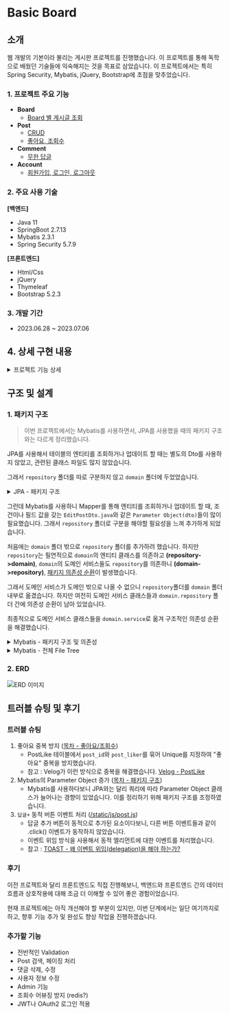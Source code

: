 # Basic Board

## 소개

웹 개발의 기본이라 불리는 게시판 프로젝트를 진행했습니다. 이 프로젝트를 통해 독학으로 배웠던 기술들에 익숙해지는 것을 목표로 삼았습니다.
이 프로젝트에서는 특히 Spring Security, Mybatis, jQuery, Bootstrap에 초점을 맞추었습니다.

### 1. 프로젝트 주요 기능

- **Board**
  - [Board 별 게시글 조회](#41-board-별-게시글-조회)
- **Post**
  - [CRUD](#42-post-crud)
  - [좋아요, 조회수](#43-좋아요조회수)
- **Comment**
  - [무한 답글](#44-무한-답글)
- **Account**
  - [회원가입, 로그인, 로그아웃](#45-회원가입로그인로그아웃)

### 2. 주요 사용 기술

**[백엔드]**

- Java 11
- SpringBoot 2.7.13
- Mybatis 2.3.1
- Spring Security 5.7.9

**[프론트엔드]**

- Html/Css
- jQuery
- Thymeleaf
- Bootstrap 5.2.3

### 3. 개발 기간

- 2023.06.28 ~ 2023.07.06

## 4. 상세 구현 내용

<details>

<summary>프로젝트 기능 상세</summary>

### 4.1 Board 별 게시글 조회

Board 페이지에서는 각 Board에 소속 된 Post 목록을 보여줍니다.
이 프로젝트에서는 "자유게시판"과 "FAQ"를 name으로 갖는 Board가 있습니다.

테이블의 각 Post는 로그인한 사용자가 해당 Post에 "좋아요"를 눌렀는지와 기본 Post 정보를 표시합니다.

![자유게시판](https://user-images.githubusercontent.com/61798028/251458884-29c918d7-a295-4006-8fcc-deb82b5fac8f.png)

![FAQ](https://user-images.githubusercontent.com/61798028/251458879-b4438c9e-434f-40cc-b29f-5d3a90698461.png)

### 4.2 Post CRUD

[게시글 조회]

![조회](https://user-images.githubusercontent.com/61798028/251458906-da32b026-56d1-4af9-86bf-89a1682ccea3.png)

[게시글 작성]

![작성](https://user-images.githubusercontent.com/61798028/251458909-b2a69527-0fe0-444a-a1a1-48eb045ccd24.png)

[게시글 수정]

![수정](https://user-images.githubusercontent.com/61798028/251458916-e2b91a77-0e8e-48f2-be32-63c490425a01.png)

[게시글 삭제]

이미지는 없지만, 삭제를 누르면 Post를 soft delet하여 조회 시에 제외합니다.

### 4.3 좋아요/조회수

PostLike 테이블에서 `post_id`와 `post_liker`를 묶어 Unique를 지정하여 "좋아요" 중복을 방지했습니다.

PostContent를 포함하여 조회 시에는 조회수가 증가하도록 했습니다.

![좋아요](https://user-images.githubusercontent.com/61798028/251458900-8ce89efa-457e-4c0d-a8db-da5c2b1b8cdd.gif)

### 4.4 무한 답글

DB는 간단하게 자식 Comment가 부모 Comment의 Id를 fk로 보유하도록하고, 댓글 조회 시 해당 Post에 속하는 댓글(post_id)을 전부 전달합니다.

Ajax로 comment 리스트를 받은 jQuery가 재귀적인 방식으로 comment를 정렬하여 표시합니다.

![무한답글테스트](https://user-images.githubusercontent.com/61798028/251458892-69267eff-1f3b-4501-917e-159fa409c71f.png)

### 4.5 회원가입/로그인/로그아웃

> "회원가입, 로그인, 로그아웃"에 대한 이미지는 간단하게 `email`, `password`를 받는 형태여서 제외했습니다.
> 대신 각 기능이 어떤 식으로 구현되었는지 상세 설명을 남기겠습니다.

[회원가입]

입력된 email과 bcrypt로 암호화된 password를 저장합니다.

[로그인]

로그인은 form 방식을 사용하지 않고, ajax 방식으로 `email`, `password`를 전달하여 로그인하도록 했습니다. (학습 목적)

로그인은 다음의 순서로 인증이 진행 됩니다.

1. `AjaxLoginProcessingFilter`
  - 로그인 인증을 위해 입력 된 데이터 자체를 검증 후 `EmailPasswordAuthenticationToken`를 생성하여 인증을 진행합니다.
2. `AuthenticationManager`
3. `CustomAuthenticationProvider`
  - 3.1 인증 전의 `EmailPasswordAuthenticationToken`(Authentication)을 받습니다.
  - 3.2 `CustomUserDetailsService`로부터 로그인 정보를 포함하는 `CustomUserDetails`를 받아 로그인을 검증합니다.
  - 3.3 인증이 완료 된 새로운 `EmailPasswordAuthenticationToken` 생성합니다.
    
    -> 인증 후의 Authentication은 다른 클래스를 사용해도 좋을 듯 하지만, 이 프로젝트에서는 인증 전과 동일한 Authentication을 사용했습니다.

[로그아웃]

특정 URL(`/api/v1/logout-proc`)으로 Get 요청이 들어오면 세션과 세션 쿠키를 삭제합니다.

</details>


## 구조 및 설계

### 1. 패키지 구조

> 이번 프로젝트에서는 Mybatis를 사용하면서, JPA를 사용했을 때의 패키지 구조와는 다르게 정리했습니다.

JPA를 사용해서 테이블의 엔티티를 조회하거나 업데이트 할 때는 별도의 Dto를 사용하지 않았고, 관련된 클래스 파일도 많지 않았습니다.

그래서 `repository` 폴더를 따로 구분하지 않고 `domain` 폴더에 두었었습니다.

<details>

<summary>JPA - 패키지 구조</summary>

```
📦reservation
 ┣ 📂controller
 ┣ 📂domain
 ┣ 📂dto
 ┣ 📂exception
 ┗ 📂infra
   ┗ 📂validator
 ┗ 📂service

```

</details>

그런데 Mybatis를 사용하니 Mapper를 통해 엔티티를 조회하거나 업데이트 할 때, 조건이나 필드 값을 갖는 `EditPostDto.java`와 같은 `Parameter Object(dto)`들이 많이 필요했습니다.
그래서 `repository` 폴더로 구분을 해야할 필요성을 느껴 추가하게 되었습니다.

처음에는 `domain` 폴더 밖으로 `repository` 폴더를 추가하려 했습니다.
하지만 `repository`는 필연적으로 `domain`의 엔티티 클래스를 의존하고 **(repository->domain)**,
`domain`의 도메인 서비스들도 `repository`를 의존하니 **(domain->repository)**, <U>패키지 의존성 순환</U>이 발생했습니다.

그래서 도메인 서비스가 도메인 밖으로 나올 수 없으니 `repository`폴더를 `domain` 폴더 내부로 옮겼습니다. 
하지만 여전히 도메인 서비스 클래스들과 `domain.repository` 폴더 간에 의존성 순환이 남아 있었습니다.

최종적으로 도메인 서비스 클래스들을 `domain.service`로 옮겨 구조적인 의존성 순환을 해결했습니다.

<details>

<summary>Mybatis - 패키지 구조 및 의존성</summary>

[패키지 구조]

```
📂post
 ┣ 📂controller
 ┣ 📂domain
 ┃ ┣ 📂repository
 ┃ ┗ 📂service
 ┣ 📂dto
 ┗ 📂service
```

[의존성]

```mermaid
flowchart TB
    subgraph controller
        D[Controller.java]
    end
    subgraph domain
        A[Entity.java]
        subgraph DomainRepository[repository]
            B[Mapper.java]
            SelectDto.java
            UpdateDto.java
            ...
        end
        subgraph DomainService[domain service]
            C[DomainService.java]
        end
    end
    subgraph dto
        E[PresentationRequest.java]
        F[PresentationResponse.java]
    end
    subgraph service
        G[Service.java]
    end

controller --> service
service --> domain

controller --> dto
service --> dto

B --> A
C --> B
```

</details>

<details>

<summary>Mybatis - 전체 File Tree</summary>

```
📂main.java.study.board
┣ 📂account
┃ ┣ 📂controller
┃ ┃ ┣ 📜AccountController.java
┃ ┃ ┗ 📜AccountRestController.java
┃ ┣ 📂domain
┃ ┃ ┣ 📂repository
┃ ┃ ┃ ┗ 📜AccountMapper.java
┃ ┃ ┣ 📂service
┃ ┃ ┃ ┗ 📜AccountFinder.java
┃ ┃ ┣ 📜Account.java
┃ ┃ ┗ 📜AccountRole.java
┃ ┣ 📂dto
┃ ┃ ┣ 📜LoginReq.java
┃ ┃ ┣ 📜SignupReq.java
┃ ┃ ┗ 📜UserProfile.java
┃ ┗ 📂service
┃ ┃ ┗ 📜AccountService.java
┣ 📂board
┃ ┣ 📂controller
┃ ┃ ┗ 📜BoardController.java
┃ ┗ 📂domain
┃ ┃ ┣ 📂repository
┃ ┃ ┃ ┗ 📜BoardMapper.java
┃ ┃ ┣ 📂service
┃ ┃ ┃ ┗ 📜BoardFinder.java
┃ ┃ ┗ 📜Board.java
┣ 📂comment
┃ ┣ 📂controller
┃ ┃ ┗ 📜CommentRestController.java
┃ ┣ 📂domain
┃ ┃ ┣ 📂repository
┃ ┃ ┃ ┣ 📜CommentAndAuthorNameDto.java
┃ ┃ ┃ ┗ 📜CommentMapper.java
┃ ┃ ┣ 📂service
┃ ┃ ┃ ┗ 📜CommentFinder.java
┃ ┃ ┗ 📜Comment.java
┃ ┣ 📂dto
┃ ┃ ┣ 📜CommentReq.java
┃ ┃ ┣ 📜CommentResp.java
┃ ┃ ┗ 📜SubmitCommentReq.java
┃ ┗ 📂service
┃ ┃ ┗ 📜CommentService.java
┣ 📂common
┃ ┣ 📂authentication
┃ ┃ ┣ 📜LoginUser.java
┃ ┃ ┗ 📜LoginUserArgumentResolver.java
┃ ┗ 📂controller
┃ ┃ ┗ 📜HomeController.java
┣ 📂config
┃ ┣ 📂security
┃ ┃ ┣ 📂Authentication
┃ ┃ ┃ ┣ 📜AjaxLoginProcessingFilter.java
┃ ┃ ┃ ┣ 📜AuthenticationBeans.java
┃ ┃ ┃ ┣ 📜CustomAuthenticationProvider.java
┃ ┃ ┃ ┗ 📜PasswordEncoderConfig.java
┃ ┃ ┣ 📂dto
┃ ┃ ┃ ┣ 📜CustomUserDetails.java
┃ ┃ ┃ ┗ 📜EmailPasswordAuthenticationToken.java
┃ ┃ ┗ 📂service
┃ ┃ ┃ ┗ 📜CustomUserDetailsService.java
┃ ┣ 📜SecurityConfig.java
┃ ┗ 📜WebConfig.java
┣ 📂post
┃ ┣ 📂controller
┃ ┃ ┣ 📜PostController.java
┃ ┃ ┗ 📜PostRestController.java
┃ ┣ 📂domain
┃ ┃ ┣ 📂repository
┃ ┃ ┃ ┣ 📜DeletePostDto.java
┃ ┃ ┃ ┣ 📜DeletePostLikeDto.java
┃ ┃ ┃ ┣ 📜EditPostContentDto.java
┃ ┃ ┃ ┣ 📜EditPostDto.java
┃ ┃ ┃ ┣ 📜PostContentMapper.java
┃ ┃ ┃ ┣ 📜PostLikeMapper.java
┃ ┃ ┃ ┣ 📜PostMapper.java
┃ ┃ ┃ ┗ 📜SelectPostLikeDto.java
┃ ┃ ┣ 📂service
┃ ┃ ┃ ┣ 📜PostEditor.java
┃ ┃ ┃ ┣ 📜PostFinder.java
┃ ┃ ┃ ┗ 📜PostInfo.java
┃ ┃ ┣ 📜Post.java
┃ ┃ ┣ 📜PostContent.java
┃ ┃ ┗ 📜PostLike.java
┃ ┣ 📂dto
┃ ┃ ┣ 📜EntirePostResp.java
┃ ┃ ┣ 📜LikePostReq.java
┃ ┃ ┗ 📜SubmitPostReq.java
┃ ┗ 📂service
┃ ┃ ┗ 📜PostService.java
┗ 📜BoardApplication.java

📂main.resources
┣ 📂static
┃ ┗ 📂js
┃ ┃ ┣ 📜authentication.js
┃ ┃ ┣ 📜post-table.js
┃ ┃ ┗ 📜post.js
┣ 📂study
┃ ┗ 📂board
┃ ┃ ┣ 📂account
┃ ┃ ┃ ┗ 📂domain
┃ ┃ ┃ ┃ ┗ 📂repository
┃ ┃ ┃ ┃ ┃ ┗ 📜AccountMapper.xml
┃ ┃ ┣ 📂board
┃ ┃ ┃ ┗ 📂domain
┃ ┃ ┃ ┃ ┗ 📂repository
┃ ┃ ┃ ┃ ┃ ┗ 📜BoardMapper.xml
┃ ┃ ┣ 📂comment
┃ ┃ ┃ ┗ 📂domain
┃ ┃ ┃ ┃ ┗ 📂repository
┃ ┃ ┃ ┃ ┃ ┗ 📜CommentMapper.xml
┃ ┃ ┗ 📂post
┃ ┃ ┃ ┗ 📂domain
┃ ┃ ┃ ┃ ┗ 📂repository
┃ ┃ ┃ ┃ ┃ ┣ 📜PostContentMapper.xml
┃ ┃ ┃ ┃ ┃ ┣ 📜PostLikeMapper.xml
┃ ┃ ┃ ┃ ┃ ┗ 📜PostMapper.xml
┣ 📂templates
┃ ┣ 📂account
┃ ┃ ┣ 📜login.html
┃ ┃ ┗ 📜signup.html
┃ ┣ 📂board
┃ ┃ ┗ 📜board.html
┃ ┣ 📂error
┃ ┃ ┗ 📜403forbidden.html
┃ ┣ 📂layout
┃ ┃ ┣ 📜header.html
┃ ┃ ┗ 📜main.html
┃ ┣ 📂post
┃ ┃ ┣ 📜edit-post.html
┃ ┃ ┣ 📜post.html
┃ ┃ ┗ 📜write-post.html
┃ ┗ 📜index.html
┗ 📜application.properties
```

</details>

### 2. ERD

![ERD 이미지](https://user-images.githubusercontent.com/61798028/251731125-ade6bf5e-50ab-432b-a00f-1a2665575594.jpg)

## 트러블 슈팅 및 후기

### 트러블 슈팅

1. 좋아요 중복 방지 ([목차 - 좋아요/조회수](#43-좋아요조회수))
   - PostLike 테이블에서 `post_id`와 `post_liker`를 묶어 Unique를 지정하여 "좋아요" 중복을 방지했습니다.
   - 참고 : Velog가 이런 방식으로 중복을 해결했습니다. [Velog - PostLike](https://github.com/velopert/velog-server/blob/614d97b0dd983d8547938506c163e46de8861dbf/src/entity/PostLike.ts#L18)
2. Mybatis의 Parameter Object 증가 ([목차 - 패키지 구조](#1-패키지-구조))
   - Mybatis를 사용하다보니 JPA와는 달리 쿼리에 따라 Parameter Object 클래스가 늘어나는 경향이 있었습니다. 이를 정리하기 위해 패키지 구조를 조정하였습니다.
3. `답글+` 동적 버튼 이벤트 처리 ([/static/js/post.js](src/main/resources/static/js/post.js))
   - 답글 추가 버튼이 동적으로 추가된 요소이다보니, 다른 버튼 이벤트들과 같이 .click() 이벤트가 동작하지 않았습니다.
   - 이벤트 위임 방식을 사용해서 동적 엘리먼트에 대한 이벤트를 처리했습니다.
   - 참고 : [TOAST - 왜 이벤트 위임(delegation)을 해야 하는가?](https://ui.toast.com/posts/ko_20160826)

### 후기

이전 프로젝트와 달리 프론트엔드도 직접 진행해보니, 백엔드와 프론트엔드 간의 데이터 흐름과 상호작용에 대해 조금 더 이해할 수 있어 좋은 경험이었습니다.

현재 프로젝트에는 아직 개선해야 할 부분이 있지만, 이번 단계에서는 일단 여기까지로 하고, 향후 기능 추가 및 완성도 향상 작업을 진행하겠습니다.

### 추가할 기능

- 전반적인 Validation
- Post 검색, 페이징 처리
- 댓글 삭제, 수정
- 사용자 정보 수정
- Admin 기능
- 조회수 어뷰징 방지 (redis?)
- JWT나 OAuth2 로그인 적용